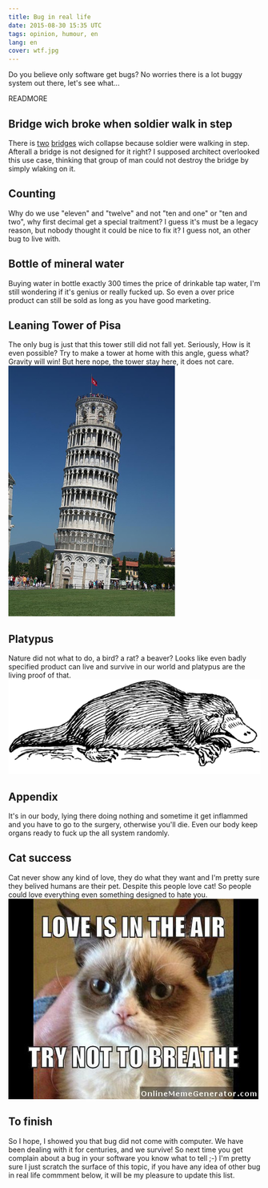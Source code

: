 ```yaml
---
title: Bug in real life
date: 2015-08-30 15:35 UTC
tags: opinion, humour, en
lang: en
cover: wtf.jpg
---
```


Do you believe only software get bugs? No worries there is a lot buggy system out there, let's see what...

READMORE

## Bridge wich broke when soldier walk in step
There is [two](https://www.wikiwand.com/en/Angers_Bridge) [bridges](https://www.wikiwand.com/en/Broughton_Suspension_Bridge) wich collapse because soldier were walking in step. Afterall a bridge is not designed for it right?
I supposed architect overlooked this use case, thinking that group of man could not destroy the bridge by simply wlaking on it.

## Counting
Why do we use "eleven" and "twelve" and not "ten and one" or "ten and two", why first decimal get a special traitment? I guess it's must be a legacy reason, but nobody thought it could be nice to fix it? I guess not, an other bug to live with. 

## Bottle of mineral water
Buying water in bottle exactly 300 times the price of drinkable tap water, I'm still wondering if it's genius or really fucked up. So even a over price product can still be sold as long as you have good marketing.

## Leaning Tower of Pisa
The only bug is just that this tower still did not fall yet. Seriously, How is it even possible? Try to make a tower at home with this angle, guess what? Gravity will win! But here nope, the tower stay here, it does not care.
![tower of pisa](2015-08-30-bug-in-real-life/tower_of_pisa.jpg)

## Platypus
Nature did not what to do, a bird? a rat? a beaver? Looks like even badly specified product can live and survive in our world and platypus are the living proof of that.
![platypus](2015-08-30-bug-in-real-life/platypus.png)

## Appendix
It's in our body, lying there doing nothing and sometime it get inflammed and you have to go to the surgery, otherwise you'll die. Even our body keep organs ready to fuck up the all system randomly.

## Cat success
Cat never show any kind of love, they do what they want and I'm pretty sure they belived humans are their pet. Despite this people love cat! 
So people could love everything even something designed to hate you.
![Grumpy cat](2015-08-30-bug-in-real-life/grumpy-cat.jpg)

## To finish
So I hope, I showed you that bug did not come with computer. We have been dealing with it for centuries, and we survive! So next time you get complain about a bug in your software you know what to tell ;-)
I'm pretty sure I just scratch the surface of this topic, if you have any idea of other bug in real life commment below, it will be my pleasure to update this list. 